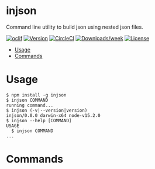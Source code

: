 injson
======

Command line utility to build json using nested json files.

[![oclif](https://img.shields.io/badge/cli-oclif-brightgreen.svg)](https://oclif.io)
[![Version](https://img.shields.io/npm/v/injson.svg)](https://npmjs.org/package/injson)
[![CircleCI](https://circleci.com/gh/divyeshmakwana/injson/tree/master.svg?style=shield)](https://circleci.com/gh/divyeshmakwana/injson/tree/master)
[![Downloads/week](https://img.shields.io/npm/dw/injson.svg)](https://npmjs.org/package/injson)
[![License](https://img.shields.io/npm/l/injson.svg)](https://github.com/divyeshmakwana/injson/blob/master/package.json)

<!-- toc -->
* [Usage](#usage)
* [Commands](#commands)
<!-- tocstop -->
# Usage
<!-- usage -->
```sh-session
$ npm install -g injson
$ injson COMMAND
running command...
$ injson (-v|--version|version)
injson/0.0.0 darwin-x64 node-v15.2.0
$ injson --help [COMMAND]
USAGE
  $ injson COMMAND
...
```
<!-- usagestop -->
# Commands
<!-- commands -->

<!-- commandsstop -->
